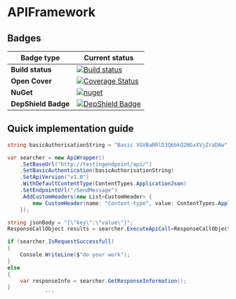 # APIFramework

## Badges

|Badge type| Current status|
| --- | --- |
|**Build status**| [![Build status](https://cpodesign.visualstudio.com/PB/_apis/build/status/cpoDesign.APIFramework)](https://cpodesign.visualstudio.com/PB/_build/latest?definitionId=32) |
|**Open Cover**| [![Coverage Status](https://coveralls.io/repos/github/cpoDesign/APIFramework/badge.svg?branch=master)](https://coveralls.io/github/cpoDesign/APIFramework?branch=master)|
|**NuGet**| [![nuget](https://img.shields.io/nuget/v/cpoDesign.APIFramework.svg)](https://www.nuget.org/packages/cpoDesign.APIFramework/)|
|**DepShield Badge**|[![DepShield Badge](https://depshield.sonatype.org/badges/cpoDesign/APIFramework/depshield.svg)](https://depshield.github.io)


## Quick implementation guide
``` c#
string basicAuthorisationString = "Basic VGVBaRRlD3Q6bkQ2NGxXVjZraDAw";

var searcher = new ApiWrapper()
    .SetBaseUrl("http://testingendpoint/api/")
    .SetBasicAuthentication(basicAuthorisationString)
    .SetApiVersion("v1.0")
    .WithDefaultContentType(ContentTypes.ApplicationJson)
    .SetEndpointUrl("/SendMessage")
    .AddCustomHeaders(new List<CustomHeader> {
        new CustomHeader(name: "Content-type", value: ContentTypes.ApplicationJson)
    });

string jsonBody = "{\"key\":\"value\"}";
ResponseCallObject results = searcher.ExecuteApiCall<ResponseCallObject>(jsonBody);

if (searcher.IsRequestSuccessfull)
{
    Console.WriteLine($"do your work");
}
else
{
    var responseInfo = searcher.GetResponseInformation();
}
            ```